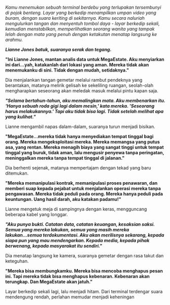 _Kamu menemukan sebuah terminal berdebu yang terlupakan tersembunyi di pojok benteng. Layar yang berkedip menampilkan umpan video yang buram, dengan suara keriting di sekitarnya. Kamu secara naluriah mengulurkan tangan dan menyentuh tombol daya - layar berkedip sekali, kemudian menstabilkan, memperlihatkan seorang wanita yang tampak lelah dengan mata yang penuh dengan ketakutan menatap langsung ke arahmu._

**_Lianne Jones batuk, suaranya serak dan tegang._**

**"Ini Lianne Jones, mantan analis data untuk MegaEstate. Aku menyiarkan ini dari...yah, katakanlah dari lokasi yang aman. Mereka tidak akan menemukanku di sini. Tidak dengan mudah, setidaknya."**

Dia menjalankan tangan gemetar melalui rambut pendeknya yang berantakan, matanya melirik gelisah ke sekeliling ruangan, seolah-olah mengharapkan seseorang akan meledak masuk melalui pintu kapan saja.

**_"Selama bertahun-tahun, aku memalingkan mata. Aku membenarkan itu. 'Hanya sebuah roda gigi lagi dalam mesin,' kata mereka. 'Seseorang harus melakukannya.' Tapi aku tidak bisa lagi. Tidak setelah melihat apa yang kulihat."_**

Lianne mengambil napas dalam-dalam, suaranya turun menjadi bisikan.

**"MegaEstate...mereka tidak hanya menyediakan tempat tinggal bagi orang. Mereka mengeksploitasi mereka. Mereka memangsa yang putus asa, yang rentan. Mereka menagih biaya yang sangat tinggi untuk tempat tinggal yang buruk, tidak aman, lalu mengusir penyewa tanpa peringatan, meninggalkan mereka tanpa tempat tinggal di jalanan."**

Dia berhenti sejenak, matanya mempertajam dengan tekad yang baru ditemukan.

**"Mereka memanipulasi kontrak, memanipulasi proses penawaran, dan memberi suap kepada pejabat untuk menjalankan operasi mereka tanpa pengawasan. Mereka tidak peduli pada orang. Mereka hanya peduli pada keuntungan. Uang hasil darah, aku katakan padamu!"**

Lianne mengetuk meja di sampingnya dengan keras, mengguncang beberapa kabel yang longgar.

**_"Aku punya bukti. Catatan data, catatan keuangan, kesaksian saksi. Semua yang mereka lakukan, semua yang masih mereka lakukan...semua terdokumentasi. Aku akan merilisnya sekarang, kepada siapa pun yang mau mendengarkan. Kepada media, kepada pihak berwenang, kepada masyarakat itu sendiri."_**

Dia menatap langsung ke kamera, suaranya gemetar dengan rasa takut dan keteguhan.

**"Mereka bisa membungkamku. Mereka bisa mencoba menghapus pesan ini. Tapi mereka tidak bisa menghapus kebenaran. Kebenaran akan terungkap. Dan MegaEstate akan jatuh."**

Layar berkedip sekali lagi, lalu menjadi hitam. Dari terminal terdengar suara mendengung rendah, perlahan memudar menjadi keheningan
